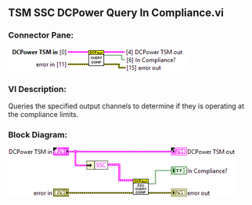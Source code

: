 ## **TSM SSC DCPower Query In Compliance.vi**
### Connector Pane:
![alt text](/docs/images/Instrument%20Control/DCPower/Query/TSM%20SSC%20DCPower%20Query%20In%20Compliance.vic.png "TSM SSC DCPower Query In Compliance.vi connector pane")

### VI Description:
Queries the specified output channels to determine if they is operating at the compliance limits.

### Block Diagram:
![alt text](/docs/images/Instrument%20Control/DCPower/Query/TSM%20SSC%20DCPower%20Query%20In%20Compliance.vid.png "TSM SSC DCPower Query In Compliance.vi block diagram")
